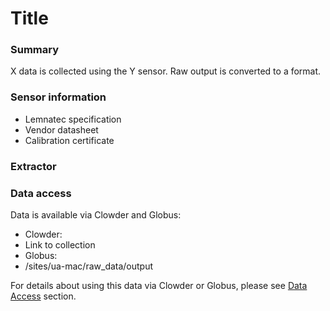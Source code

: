 # Title

### Summary

X data is collected using the Y sensor. Raw output is converted to a format.


### Sensor information

* Lemnatec specification
* Vendor datasheet
* Calibration certificate


### Extractor


### Data access

Data is available via Clowder and Globus:

* Clowder:
 * Link to collection
* Globus:
 * /sites/ua-mac/raw_data/output

For details about using this data via Clowder or Globus, please see [Data Access](/how-to-access-data.md) section.




